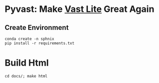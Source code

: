 # Pyvast: Make [Vast Lite](https://software.rc.fas.harvard.edu/lichtman/vast/) Great Again


## Create Environment
```
conda create -n sphnix
pip install -r requirements.txt
```

# Build Html

`cd docs/; make html`
